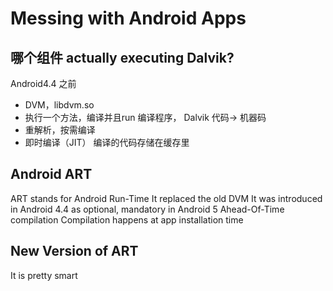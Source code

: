 # Messing with Android Apps

## 哪个组件 actually executing Dalvik?
Android4.4 之前
  - DVM，libdvm.so
  - 执行一个方法，编译并且run
  		编译程序， Dalvik 代码-> 机器码
  - 重解析，按需编译
  - 即时编译（JIT）
编译的代码存储在缓存里

## Android ART
ART stands for Android Run-Time
	It replaced the old DVM
	It was introduced in Android 4.4 as optional, mandatory in Android 5
Ahead-Of-Time compilation
	Compilation happens at app installation time

## New Version of ART 
It is pretty smart 
    